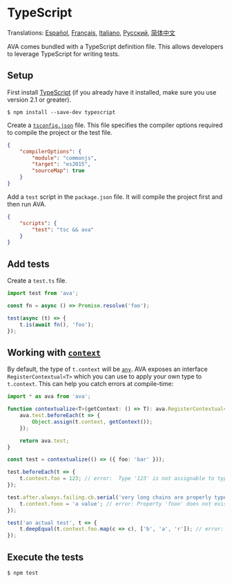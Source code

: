 # TypeScript

Translations: [Español](https://github.com/avajs/ava-docs/blob/master/es_ES/docs/recipes/typescript.md), [Français](https://github.com/avajs/ava-docs/blob/master/fr_FR/docs/recipes/typescript.md), [Italiano](https://github.com/avajs/ava-docs/blob/master/it_IT/docs/recipes/typescript.md), [Русский](https://github.com/avajs/ava-docs/blob/master/ru_RU/docs/recipes/typescript.md), [简体中文](https://github.com/avajs/ava-docs/blob/master/zh_CN/docs/recipes/typescript.md)

AVA comes bundled with a TypeScript definition file. This allows developers to leverage TypeScript for writing tests.

## Setup

First install [TypeScript](https://github.com/Microsoft/TypeScript) (if you already have it installed, make sure you use version 2.1 or greater).

```
$ npm install --save-dev typescript
```

Create a [`tsconfig.json`](https://github.com/Microsoft/TypeScript/wiki/tsconfig.json) file. This file specifies the compiler options required to compile the project or the test file.

```json
{
	"compilerOptions": {
		"module": "commonjs",
		"target": "es2015",
		"sourceMap": true
	}
}
```

Add a `test` script in the `package.json` file. It will compile the project first and then run AVA.

```json
{
	"scripts": {
		"test": "tsc && ava"
	}
}
```


## Add tests

Create a `test.ts` file.

```ts
import test from 'ava';

const fn = async () => Promise.resolve('foo');

test(async (t) => {
	t.is(await fn(), 'foo');
});
```

## Working with [`context`](https://github.com/avajs/ava#test-context)

By default, the type of `t.context` will be [`any`](https://www.typescriptlang.org/docs/handbook/basic-types.html#any). AVA exposes an interface `RegisterContextual<T>` which you can use to apply your own type to `t.context`. This can help you catch errors at compile-time:

```ts
import * as ava from 'ava';

function contextualize<T>(getContext: () => T): ava.RegisterContextual<T> {
	ava.test.beforeEach(t => {
		Object.assign(t.context, getContext());
	});

	return ava.test;
}

const test = contextualize(() => ({ foo: 'bar' }));

test.beforeEach(t => {
	t.context.foo = 123; // error:  Type '123' is not assignable to type 'string'
});

test.after.always.failing.cb.serial('very long chains are properly typed', t => {
	t.context.fooo = 'a value'; // error: Property 'fooo' does not exist on type '{ foo: string }'
});

test('an actual test', t => {
	t.deepEqual(t.context.foo.map(c => c), ['b', 'a', 'r']); // error: Property 'map' does not exist on type 'string'
});
```

## Execute the tests

```
$ npm test
```
